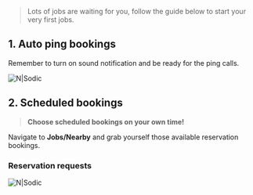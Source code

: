 > Lots of jobs are waiting for you, follow the guide below to start your very first jobs.

## 1. Auto ping bookings

Remember to turn on sound notification and be ready for the ping calls.

![N|Sodic](https://static-qup.s3-us-west-1.amazonaws.com/gif/driver-book-now.PNG)

## 2. Scheduled bookings

> **Choose scheduled bookings on your own time!**

Navigate to **Jobs/Nearby** and grab yourself those available reservation bookings.

### Reservation requests

![N|Sodic](https://static-qup.s3-us-west-1.amazonaws.com/gif/driver-book-later.PNG)